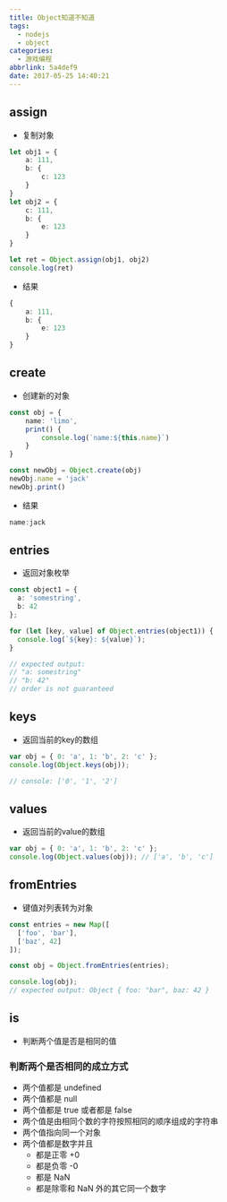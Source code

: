 ```yaml
---
title: Object知道不知道
tags:
  - nodejs
  - object
categories:
  - 游戏编程
abbrlink: 5a4def9
date: 2017-05-25 14:40:21
---
```


## assign

- 复制对象

```ts
let obj1 = {
    a: 111,
    b: {
        c: 123
    }
}
let obj2 = {
    c: 111,
    b: {
        e: 123
    }
}

let ret = Object.assign(obj1, obj2)
console.log(ret)
```

- 结果

```ts
{
    a: 111,
    b: {
        e: 123
    }
}
```

## create

- 创建新的对象

```ts
const obj = {
    name: 'limo',
    print() {
        console.log(`name:${this.name}`)
    }
}

const newObj = Object.create(obj)
newObj.name = 'jack'
newObj.print()
```

- 结果

```ts
name:jack
```

## entries

- 返回对象枚举

```ts
const object1 = {
  a: 'somestring',
  b: 42
};

for (let [key, value] of Object.entries(object1)) {
  console.log(`${key}: ${value}`);
}

// expected output:
// "a: somestring"
// "b: 42"
// order is not guaranteed
```

## keys

- 返回当前的key的数组

```ts
var obj = { 0: 'a', 1: 'b', 2: 'c' };
console.log(Object.keys(obj)); 

// console: ['0', '1', '2']
```

## values

- 返回当前的value的数组

```ts
var obj = { 0: 'a', 1: 'b', 2: 'c' };
console.log(Object.values(obj)); // ['a', 'b', 'c']
```

## fromEntries

- 键值对列表转为对象

```ts
const entries = new Map([
  ['foo', 'bar'],
  ['baz', 42]
]);

const obj = Object.fromEntries(entries);

console.log(obj);
// expected output: Object { foo: "bar", baz: 42 }
```

## is

- 判断两个值是否是相同的值

### 判断两个是否相同的成立方式

- 两个值都是 undefined
- 两个值都是 null
- 两个值都是 true 或者都是 false
- 两个值是由相同个数的字符按照相同的顺序组成的字符串
- 两个值指向同一个对象
- 两个值都是数字并且
  - 都是正零 +0
  - 都是负零 -0
  - 都是 NaN
  - 都是除零和 NaN 外的其它同一个数字
